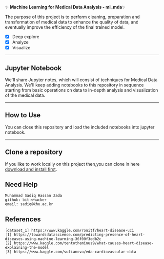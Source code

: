 :sparkles: **Machine Learning for Medical Data Analysis - ml_mda**:sparkles: 

The purpose of this project is to perform cleaning, preparation and transformation of medical data to enhance the quality of data, and eventually improve the efficiency of the final trained model.
- [x] Deep explore
- [x] Analyze
- [x] Visualize

---

## Jupyter Notebook

We'll share Jupyter notes, which will consist of techniques for Medical Data Analysis. We'll keep adding notebooks to this repository in sequence starting from basic operations on data to in-depth analysis and visualization of the medical data.

---

## How to Use
You can close this repository and load the included notebooks into jupyter notebook.

---

## Clone a repository

If you like to work locally on this project then,you can clone in here [download and install first](https://github.com/bit-whacker/ml_mda). 

## Need Help

`Muhammad Sadiq Hassan Zada` <br/>
`github: bit-whacker` <br/>
`email: sadiq@khu.ac.kr`

## References
`[dataset_1] https://www.kaggle.com/ronitf/heart-disease-uci` <br/>
`[1] https://towardsdatascience.com/predicting-presence-of-heart-diseases-using-machine-learning-36f00f3edb2c`<br/>
`[2] https://www.kaggle.com/tentotheminus9/what-causes-heart-disease-explaining-the-model`<br/>
`[3] https://www.kaggle.com/sulianova/eda-cardiovascular-data`
